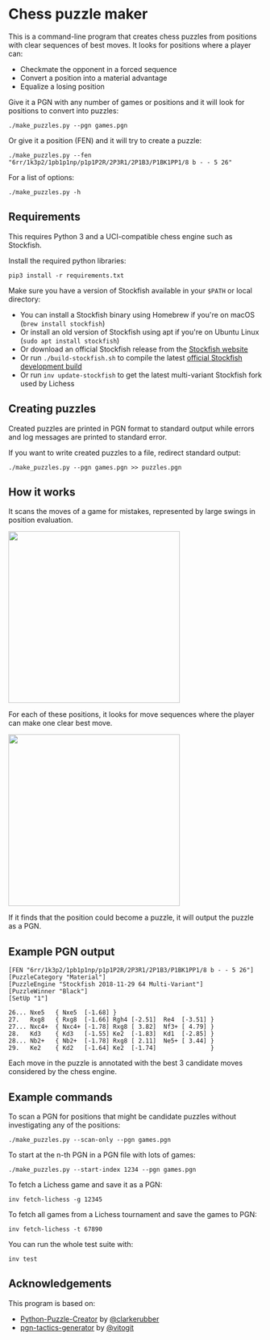 # Chess puzzle maker

This is a command-line program that creates chess puzzles from positions with clear sequences of best moves.
It looks for positions where a player can:

* Checkmate the opponent in a forced sequence
* Convert a position into a material advantage
* Equalize a losing position

Give it a PGN with any number of games or positions and it will look for positions to convert into puzzles:

`./make_puzzles.py --pgn games.pgn`

Or give it a position (FEN) and it will try to create a puzzle:

`./make_puzzles.py --fen "6rr/1k3p2/1pb1p1np/p1p1P2R/2P3R1/2P1B3/P1BK1PP1/8 b - - 5 26"`

For a list of options:

`./make_puzzles.py -h`


## Requirements

This requires Python 3 and a UCI-compatible chess engine such as Stockfish.

Install the required python libraries:

`pip3 install -r requirements.txt`

Make sure you have a version of Stockfish available in your `$PATH` or local directory:

* You can install a Stockfish binary using Homebrew if you're on macOS (`brew install stockfish`)
* Or install an old version of Stockfish using apt if you're on Ubuntu Linux (`sudo apt install stockfish`)
* Or download an official Stockfish release from the [Stockfish website](https://stockfishchess.org/download/)
* Or run `./build-stockfish.sh` to compile the latest [official Stockfish development build](https://github.com/official-stockfish/Stockfish)
* Or run `inv update-stockfish` to get the latest multi-variant Stockfish fork used by Lichess


## Creating puzzles

Created puzzles are printed in PGN format to standard output
while errors and log messages are printed to standard error.

If you want to write created puzzles to a file, redirect standard output:

`./make_puzzles.py --pgn games.pgn >> puzzles.pgn`


## How it works

It scans the moves of a game for mistakes, represented by large swings in position evaluation.

<img src="https://user-images.githubusercontent.com/208617/70076652-3af78380-15cd-11ea-969b-217789c5401b.png" width=340 />

For each of these positions, it looks for move sequences where the player can make one clear best move.

<img src="https://user-images.githubusercontent.com/208617/70076756-742ff380-15cd-11ea-828a-44f0ed12b78d.png" width=340 />

If it finds that the position could become a puzzle, it will output the puzzle as a PGN.


## Example PGN output

```
[FEN "6rr/1k3p2/1pb1p1np/p1p1P2R/2P3R1/2P1B3/P1BK1PP1/8 b - - 5 26"]
[PuzzleCategory "Material"]
[PuzzleEngine "Stockfish 2018-11-29 64 Multi-Variant"]
[PuzzleWinner "Black"]
[SetUp "1"]

26... Nxe5   { Nxe5  [-1.68] }
27.   Rxg8   { Rxg8  [-1.66] Rgh4 [-2.51]  Re4  [-3.51] }
27... Nxc4+  { Nxc4+ [-1.78] Rxg8 [ 3.82]  Nf3+ [ 4.79] }
28.   Kd3    { Kd3   [-1.55] Ke2  [-1.83]  Kd1  [-2.85] }
28... Nb2+   { Nb2+  [-1.78] Rxg8 [ 2.11]  Ne5+ [ 3.44] }
29.   Ke2    { Kd2   [-1.64] Ke2  [-1.74]               }
```

Each move in the puzzle is annotated with the best 3 candidate moves
considered by the chess engine.


## Example commands

To scan a PGN for positions that might be candidate puzzles without
investigating any of the positions:

`./make_puzzles.py --scan-only --pgn games.pgn`

To start at the n-th PGN in a PGN file with lots of games:

`./make_puzzles.py --start-index 1234 --pgn games.pgn`

To fetch a Lichess game and save it as a PGN:

`inv fetch-lichess -g 12345`

To fetch all games from a Lichess tournament and save the games to PGN:

`inv fetch-lichess -t 67890`

You can run the whole test suite with:

`inv test`


## Acknowledgements

This program is based on:

* [Python-Puzzle-Creator](https://github.com/clarkerubber/Python-Puzzle-Creator) by [@clarkerubber](https://github.com/clarkerubber)
* [pgn-tactics-generator](https://github.com/vitogit/pgn-tactics-generator) by [@vitogit](https://github.com/vitogit)
